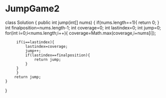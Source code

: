 # JumpGame2
class Solution {
    public int jump(int[] nums) {
        if(nums.length==1){
            return 0;
        }
         int finalposition=nums.length-1;
         int coverage=0;
         int lastindex=0;
         int jump=0;
         for(int i=0;i<nums.length;i++){
             coverage=Math.max(coverage,i+nums[i]);
         
         if(i==lastindex){
             lastindex=coverage;
             jump++;
             if(lastindex==finalposition){
                 return jump;
             }
         }
         }
        return jump;
    }
}
